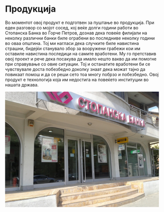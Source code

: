 # Продукција

Во моментот овој продукт е подготвен за пуштање во продукција. При еден разговор со мојот сосед, кој веќе долги години работи во Стопанска Банка во Ѓорче Петров, дознав дека повеќе филијали на неколку различни банки биле ограбени во последниве неколку години во оваа општина. Тој ми нагласи дека случките биле навистина страшни, бидејќи станувало збор за вооружени грабежи кои им оставиле навистина последици на самите вработени. Му го претставив овој проект и рече дека посакува да имало нешто вакво да им помогне при справување со овие ситуации. Тој и останатите вработени би се чувствувале доста побезбедно доколку знаат дека можат тајно да повикаат помош и да се реши сето тоа многу побрзо и побезбедно. Овој продукт е технологија која им недостига на повеќето институции во нашата држава.

![stb](./media/stb.jpg)